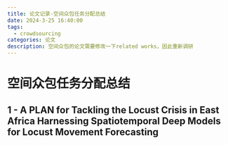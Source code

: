 ```yaml
---
title: 论文记录-空间众包任务分配总结
date: 2024-3-25 16:40:00
tags:
  - crowdsourcing
categories: 论文
description: 空间众包的论文需要修改一下related works，因此重新调研
---
```

# 空间众包任务分配总结
## 1 - A PLAN for Tackling the Locust Crisis in East Africa Harnessing Spatiotemporal Deep Models for Locust Movement Forecasting
